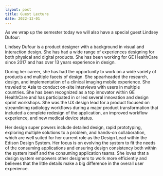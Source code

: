 ```yaml
---
layout: post
title: Guest Lecture
date: 2022-12-01
---
```


As we wrap up the semester today we will also have a special guest Lindsey Dufour:

Lindsey Dufour is a product designer with a background in visual and interaction design. She has had a wide range of experiences designing for both physical and digital products. She has been working for GE HealthCare since 2017 and has over 13 years experience in design. 

During her career, she has had the opportunity to work on a wide variety of products and multiple facets of design. She spearheaded the research, design, and implementation of a clinical imaging mobile experience. She traveled to Asia to conduct on-site interviews with users in multiple countries. She has been recognized as a top innovator within GE HealthCare and has participated in or led several innovation and design sprint workshops. She was the UX design lead for a product focused on streamlining radiology workflows during a major product transformation that included a complete redesign of the application, an improved workflow experience, and new medical device status. 

Her design super powers include detailed design, rapid prototyping, exploring multiple solutions to a problem, and hands-on collaboration, which are well suited for her current role as the Design Lead within the Edison Design System. Her focus is on evolving the system to fit the needs of the consuming applications and ensuring design consistency both within the system itself and the consuming application teams. She loves that a design system empowers other designers to work more efficiently and believes that the little details make a big difference in the overall user experience. 
